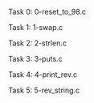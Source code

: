 Task 0: 0-reset_to_98.c

Task 1: 1-swap.c

Task 2: 2-strlen.c

Task 3: 3-puts.c

Task 4: 4-print_rev.c

Task 5: 5-rev_string.c
